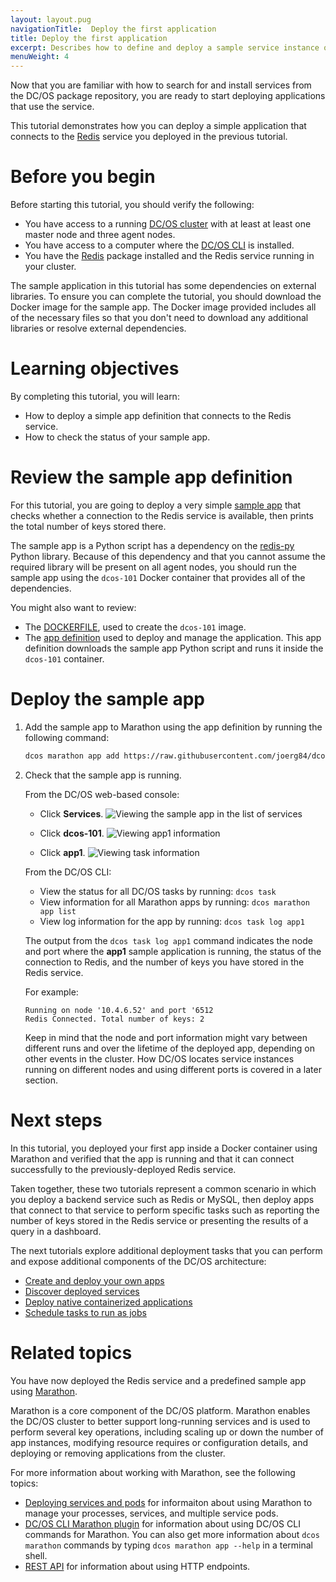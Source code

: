 ```yaml
---
layout: layout.pug
navigationTitle:  Deploy the first application
title: Deploy the first application
excerpt: Describes how to define and deploy a sample service instance on the cluster (part 4)
menuWeight: 4
---
```

Now that you are familiar with how to search for and install services from the DC/OS package repository, you are ready to start deploying applications that use the service.

This tutorial demonstrates how you can deploy a simple application that connects to the [Redis](https://redislabs.com/) service you deployed in the previous tutorial.

# Before you begin
Before starting this tutorial, you should verify the following:
- You have access to a running [DC/OS cluster](../start-here/) with at least at least one master node and three agent nodes.
- You have access to a computer where the [DC/OS CLI](../cli/) is installed.
- You have the [Redis](/mesosphere/dcos/1.13/tutorials/dcos-101/first-package/) package installed and the Redis service running in your cluster.

The sample application in this tutorial has some dependencies on external libraries. To ensure you can complete the tutorial, you should download the Docker image for the sample app. The Docker image provided includes all of the necessary files so that you don't need to download any additional libraries or resolve external dependencies.

# Learning objectives
By completing this tutorial, you will learn:
- How to deploy a simple app definition that connects to the Redis service.
- How to check the status of your sample app.

# Review the sample app definition
For this tutorial, you are going to deploy a very simple [sample app](https://raw.githubusercontent.com/joerg84/dcos-101/master/app1/app1.py) that checks whether a connection to the Redis service is available, then prints the total number of keys stored there.

The sample app is a Python script has a dependency on the [redis-py](https://pypi.python.org/pypi/redis) Python library. Because of this dependency and that you cannot assume the required library will be present on all agent nodes, you should run the sample app using the `dcos-101` Docker container that provides all of the dependencies.

You might also want to review:
- The [DOCKERFILE](https://github.com/joerg84/dcos-101/blob/master/app1/DOCKERFILE), used to create the `dcos-101` image.
- The [app definition](https://raw.githubusercontent.com/joerg84/dcos-101/master/app1/app1.json) used to deploy and manage the application. This app definition downloads the sample app Python script and runs it inside the `dcos-101` container. 

# Deploy the sample app
1. Add the sample app to Marathon using the app definition by running the following command:

    ```bash
    dcos marathon app add https://raw.githubusercontent.com/joerg84/dcos-101/master/app1/app1.json
    ```

1. Check that the sample app is running.

    From the DC/OS web-based console:
    - Click **Services**.
    ![Viewing the sample app in the list of services](/mesosphere/dcos/1.13/img/tutorial-dcos101-app1-service.png)

    - Click **dcos-101**.
    ![Viewing app1 information](/mesosphere/dcos/1.13/img/tutorial-app1-view.png)
    
    - Click **app1**.
    ![Viewing task information](/mesosphere/dcos/1.13/img/tutorial-app1-tasks.png)

    From the DC/OS CLI:
    - View the status for all DC/OS tasks by running: `dcos task`
    - View information for all Marathon apps by running: `dcos marathon app list`
    - View log information for the app by running: `dcos task log app1`
    
    The output from the `dcos task log app1` command indicates the node and port where the **app1** sample application is running, the status of the connection to Redis, and the number of keys you have stored in the Redis service.

    For example:

    ```
    Running on node '10.4.6.52' and port '6512
    Redis Connected. Total number of keys: 2
    ```

    Keep in mind that the node and port information might vary between different runs and over the lifetime of the deployed app, depending on other events in the cluster. How DC/OS locates service instances running on different nodes and using different ports is covered in a later section.

# Next steps
In this tutorial, you deployed your first app inside a Docker container using Marathon and verified that the app is running and that it can connect successfully to the previously-deployed Redis service.

Taken together, these two tutorials represent a common scenario in which you deploy a backend service such as Redis or MySQL, then deploy apps that connect to that service to perform specific tasks such as reporting the number of keys stored in the Redis service or presenting the results of a query in a dashboard.

The next tutorials explore additional deployment tasks that you can perform and expose additional components of the DC/OS architecture:
- [Create and deploy your own apps](../create-service/)
- [Discover deployed services](../service-discovery/)
- [Deploy native containerized applications](../native-app/)
- [Schedule tasks to run as jobs](../schedule-jobs/)

# Related topics
You have now deployed the Redis service and a predefined sample app using [Marathon](https://mesosphere.github.io/marathon/). 

Marathon is a core component of the DC/OS platform. Marathon enables the DC/OS cluster to better support long-running services and is used to perform several key operations, including scaling up or down the number of app instances, modifying resource requires or configuration details, and deploying or removing applications from the cluster.

For more information about working with Marathon, see the following topics:
- [Deploying services and pods](/mesosphere/dcos/1.13/deploying-services/) for informaiton about using Marathon to manage your processes, services, and multiple service pods.
- [DC/OS CLI Marathon plugin](/mesosphere/dcos/1.13/cli/command-reference/dcos-marathon/) for information about using DC/OS CLI commands for Marathon. You can also get more information about `dcos marathon` commands by typing `dcos marathon app --help` in a terminal shell.
- [REST API](http://mesosphere.github.io/marathon/api-console/index.html) for information about using HTTP endpoints. 
